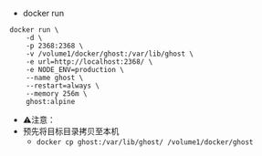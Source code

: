 - docker run
```
docker run \
    -d \
    -p 2368:2368 \
    -v /volume1/docker/ghost:/var/lib/ghost \
    -e url=http://localhost:2368/ \
    -e NODE_ENV=production \
    --name ghost \
    --restart=always \
    --memory 256m \
    ghost:alpine
```
- ⚠️注意：
- 预先将目标目录拷贝至本机
  - `docker cp ghost:/var/lib/ghost/ /volume1/docker/ghost`
